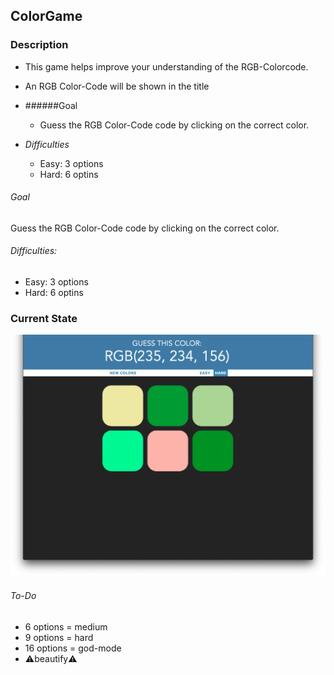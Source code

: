 ## ColorGame

### Description
- This game helps improve your understanding of the RGB-Colorcode.
- An RGB Color-Code will be shown in the title

- ######Goal
    - Guess the RGB Color-Code code by clicking on the correct color.
- *Difficulties*
    - Easy: 3 options
    - Hard: 6 optins
  
###### Goal
Guess the RGB Color-Code code by clicking on the correct color.

###### Difficulties:
- Easy: 3 options
- Hard: 6 optins

### Current State
<img src="images/screenshot.png" width="600">

###### To-Do
- 6 options = medium
- 9 options = hard
- 16 options = god-mode
- ⚠️beautify⚠️

